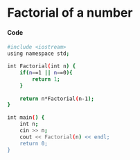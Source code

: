 
# Factorial of a number






#### Code


```bash
#include <iostream>
using namespace std;

int Factorial(int n) {
    if(n==1 || n==0){
        return 1;
    }
    
    return n*Factorial(n-1);
}

int main() {
    int n;
    cin >> n;
    cout << Factorial(n) << endl;
    return 0;
}
```

